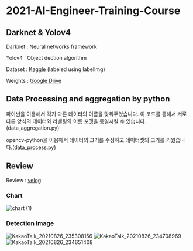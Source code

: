 # 2021-AI-Engineer-Training-Course

## Darknet & Yolov4

Darknet : Neural networks framework

Yolov4 : Object dection algorithm

Dataset : [Kaggle](https://www.kaggle.com/choemarco/mouse-book) (labeled using labelImg)

Weights : [Google Drive](https://drive.google.com/file/d/1Jy4jGshzCzajSByDK6k0YIDVVXi-z3lt/view?usp=sharing)

## Data Processing and aggregation by python

파이썬을 이용해서 각기 다른 데이터의 이름을 맞춰주었습니다.
이 코드를 통해서 서로 다른 양식의 데이터와 라벨링의 이름 포맷을 통일시킬 수 있습니다.(data_aggregation.py)
 
opencv-python을 이용해서 데이터의 크기를 수정하고 데이터셋의 크기를 키웠습니다.(data_process.py)

## Review

Review : [velog](https://velog.io/@chldntjr0425/AI-Engineer-%EC%96%91%EC%84%B1%EA%B3%BC%EC%A0%95-%ED%9B%84%EA%B8%B0-hmmn0tmk)

### Chart

![chart (1)](https://user-images.githubusercontent.com/57928967/131431793-955a92bd-9a3d-418d-ba17-6c2a5d682dca.png)

### Detection Image

![KakaoTalk_20210826_235308156](https://user-images.githubusercontent.com/57928967/131431362-4f15d2fd-5bc7-46ee-8750-077fd5c01d86.png)
![KakaoTalk_20210826_234708969](https://user-images.githubusercontent.com/57928967/131431390-a71f979a-7023-41be-9098-5333860cbd8b.png)
![KakaoTalk_20210826_234651408](https://user-images.githubusercontent.com/57928967/131431419-d533c5f0-2a4d-4f2d-9347-44fb74f2dfb8.png)



